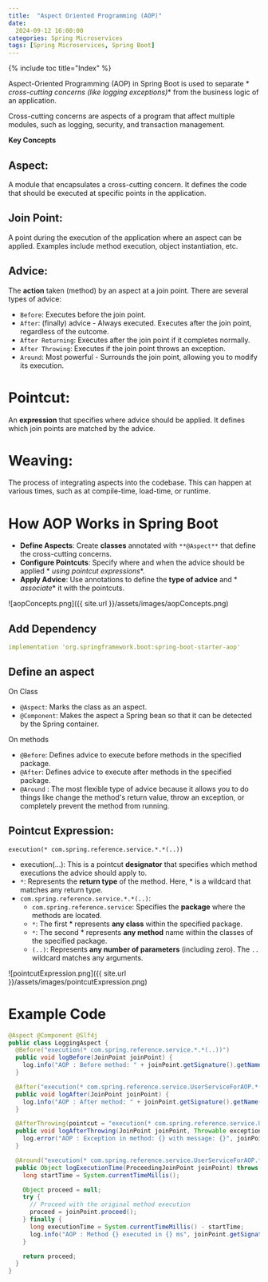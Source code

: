 ```yaml
---
title:  "Aspect Oriented Programming (AOP)"
date:  
  2024-09-12 16:00:00
categories: Spring Microservices
tags: [Spring Microservices, Spring Boot]
---
```


{% include toc title="Index" %}

Aspect-Oriented Programming (AOP) in Spring Boot is used to separate *
*cross-cutting concerns (like logging exceptions)**
from the business logic of an application.

Cross-cutting concerns are aspects of a program that affect multiple modules,
such as logging, security, and transaction management.

**Key Concepts**

## Aspect:

A module that encapsulates a cross-cutting concern.
It defines the code that should be executed at specific points in the
application.

## Join Point:

A point during the execution of the application where an aspect can be applied.
Examples include method execution, object instantiation, etc.

## Advice:

The **action** taken (method) by an aspect at a join point. There are several
types of advice:

- `Before`: Executes before the join point.
- `After`: (finally) advice - Always executed. Executes after the join point,
  regardless of the outcome.
- `After Returning`: Executes after the join point if it completes normally.
- `After Throwing`: Executes if the join point throws an exception.
- `Around`: Most powerful - Surrounds the join point, allowing you to modify its
  execution.

# Pointcut:

An **expression** that specifies where advice should be applied. It defines
which join points are matched by the advice.

# Weaving:

The process of integrating aspects into the codebase.
This can happen at various times, such as at compile-time, load-time, or
runtime.

# How AOP Works in Spring Boot

- **Define Aspects**: Create **classes** annotated with `**@Aspect**` that
  define the cross-cutting concerns.
- **Configure Pointcuts**: Specify where and when the advice should be applied *
  *using pointcut expressions**.
- **Apply Advice**: Use annotations to define the **type of advice** and *
  *associate** it with the pointcuts.

![aopConcepts.png]({{ site.url }}/assets/images/aopConcepts.png)

## Add Dependency

```yaml
implementation 'org.springframework.boot:spring-boot-starter-aop'
```

## Define an aspect

On Class

- `@Aspect`: Marks the class as an aspect.
- `@Component`: Makes the aspect a Spring bean so that it can be detected by the
  Spring container.

On methods

- `@Before`: Defines advice to execute before methods in the specified package.
- `@After`: Defines advice to execute after methods in the specified package.
- `@Around` : The most flexible type of advice because it allows you to do
  things like
  change the method's return value, throw an exception, or completely prevent
  the method from running.

## Pointcut Expression:

`execution(* com.spring.reference.service.*.*(..))`

- execution(...): This is a pointcut **designator** that specifies which method
  executions the advice should apply to.
- `*`: Represents the **return type** of the method. Here, * is a wildcard that
  matches any return type.
- `com.spring.reference.service.*.*(..)`:
    - `com.spring.reference.service`: Specifies the **package** where the
      methods are located.
    - `*`: The first * represents **any class** within the specified package.
    - `*`: The second * represents **any method** name within the classes of the
      specified package.
    - `(..)`: Represents **any number of parameters** (including zero). The `..`
      wildcard matches any arguments.

![pointcutExpression.png]({{ site.url }}/assets/images/pointcutExpression.png)

# Example Code

```java
@Aspect @Component @Slf4j
public class LoggingAspect {
  @Before("execution(* com.spring.reference.service.*.*(..))")
  public void logBefore(JoinPoint joinPoint) {
    log.info("AOP : Before method: " + joinPoint.getSignature().getName());
  }

  @After("execution(* com.spring.reference.service.UserServiceForAOP.*(..))") //Adding a specific Class
  public void logAfter(JoinPoint joinPoint) {
    log.info("AOP : After method: " + joinPoint.getSignature().getName());
  }

  @AfterThrowing(pointcut = "execution(* com.spring.reference.service.UserServiceForAOP.updateUserExceptionally(..))", throwing = "exception") //Adding a specific class and its specific method
  public void logAfterThrowing(JoinPoint joinPoint, Throwable exception) {
    log.error("AOP : Exception in method: {} with message: {}", joinPoint.getSignature().getName(), exception.getMessage());
  }

  @Around("execution(* com.spring.reference.service.UserServiceForAOP.*(..))")
  public Object logExecutionTime(ProceedingJoinPoint joinPoint) throws Throwable {
    long startTime = System.currentTimeMillis();

    Object proceed = null;
    try {
      // Proceed with the original method execution
      proceed = joinPoint.proceed();
    } finally {
      long executionTime = System.currentTimeMillis() - startTime;
      log.info("AOP : Method {} executed in {} ms", joinPoint.getSignature(), executionTime);
    }

    return proceed;
  }
}
```